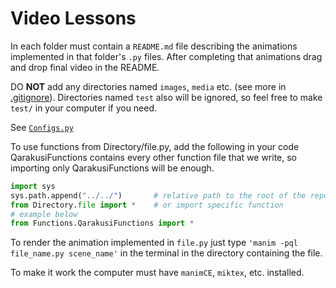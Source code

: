 # Video Lessons

In each folder must contain a `README.md` file describing the animations implemented in that folder's `.py` files. After completing that animations drag and drop final video in the README.

DO **NOT** add any directories named `images`, `media` etc. (see more in [.gitignore](./.gitignore)).
Directories named `test` also will be ignored, so feel free to make `test/` in your computer if you need.

See [`Configs.py`](./Configs.py)

To use functions from Directory/file.py, add the following in your code
QarakusiFunctions contains every other function file that we write, so importing only QarakusiFunctions will be enough.
```py
import sys
sys.path.append("../../")       # relative path to the root of the repository
from Directory.file import *    # or import specific function
# example below
from Functions.QarakusiFunctions import *
```

To render the animation implemented in `file.py` just type `'manim -pql file_name.py scene_name'` in the terminal in
the directory containing the file.

To make it work the computer must have `manimCE`, `miktex`, etc. installed.

